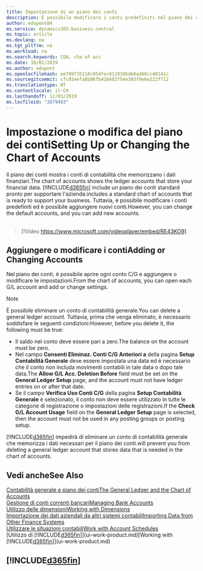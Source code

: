 ```yaml
---
title: Impostazione di un piano dei conti
description: È possibile modificare i conti predefiniti nel piano dei conti ed è possibile aggiungere nuovi conti.
author: edupont04
ms.service: dynamics365-business-central
ms.topic: article
ms.devlang: na
ms.tgt_pltfrm: na
ms.workload: na
ms.search.keywords: COA, cha of acc
ms.date: 10/01/2019
ms.author: edupont
ms.openlocfilehash: ee789f35118c054fec8129106db0ad60cc48141c
ms.sourcegitcommit: cfc92eefa8b06fb426482f54e393f0e6e222f712
ms.translationtype: HT
ms.contentlocale: it-CH
ms.lasthandoff: 12/03/2019
ms.locfileid: "2879483"
---
```

# <a name="setting-up-or-changing-the-chart-of-accounts"></a><span data-ttu-id="1380d-103">Impostazione o modifica del piano dei conti</span><span class="sxs-lookup"><span data-stu-id="1380d-103">Setting Up or Changing the Chart of Accounts</span></span>
<span data-ttu-id="1380d-104">Il piano dei conti mostra i conti di contabilità che memorizzano i dati finanziari.</span><span class="sxs-lookup"><span data-stu-id="1380d-104">The chart of accounts shows the ledger accounts that store your financial data.</span></span> [!INCLUDE[d365fin](includes/d365fin_md.md)] <span data-ttu-id="1380d-105">include un piano dei conti standard pronto per supportare l'azienda.</span><span class="sxs-lookup"><span data-stu-id="1380d-105">includes a standard chart of accounts that is ready to support your business.</span></span>
<span data-ttu-id="1380d-106">Tuttavia, è possibile modificare i conti predefiniti ed è possibile aggiungere nuovi conti.</span><span class="sxs-lookup"><span data-stu-id="1380d-106">However, you can change the default accounts, and you can add new accounts.</span></span> 
<br><br>  

> [!Video https://www.microsoft.com/videoplayer/embed/RE43KO9]


## <a name="adding-or-changing-accounts"></a><span data-ttu-id="1380d-107">Aggiungere o modificare i conti</span><span class="sxs-lookup"><span data-stu-id="1380d-107">Adding or Changing Accounts</span></span>
<span data-ttu-id="1380d-108">Nel piano dei conti, è possibile aprire ogni conto C/G e aggiungere o modificare le impostazioni.</span><span class="sxs-lookup"><span data-stu-id="1380d-108">From the chart of accounts, you can open each G/L account and add or change settings.</span></span>

> [!NOTE]  
>   <span data-ttu-id="1380d-109">È possibile eliminare un conto di contabilità generale.</span><span class="sxs-lookup"><span data-stu-id="1380d-109">You can delete a general ledger account.</span></span> <span data-ttu-id="1380d-110">Tuttavia, prima che venga eliminato, è necessario soddisfare le seguenti condizioni:</span><span class="sxs-lookup"><span data-stu-id="1380d-110">However, before you delete it, the following must be true:</span></span>  
>  
>   * <span data-ttu-id="1380d-111">Il saldo nel conto deve essere pari a zero.</span><span class="sxs-lookup"><span data-stu-id="1380d-111">The balance on the account must be zero.</span></span>  
>   * <span data-ttu-id="1380d-112">Nel campo **Consenti Eliminaz. Conti C/G Anteriori a** della pagina **Setup Contabilità Generale** deve essere impostata una data ed è necessario che il conto non includa movimenti contabili in tale data o dopo tale data.</span><span class="sxs-lookup"><span data-stu-id="1380d-112">The **Allow G/L Acc. Deletion Before** field must be set on the **General Ledger Setup** page, and the account must not have ledger entries on or after that date.</span></span>  
>   * <span data-ttu-id="1380d-113">Se il campo **Verifica Uso Conti C/G** della pagina **Setup Contabilità Generale** è selezionato, il conto non deve essere utilizzato in tutte le categorie di registrazione o impostazioni delle registrazioni.</span><span class="sxs-lookup"><span data-stu-id="1380d-113">If the **Check G/L Account Usage** field on the **General Ledger Setup** page is selected, then the account must not be used in any posting groups or posting setup.</span></span>  

[!INCLUDE[d365fin](includes/d365fin_md.md)] <span data-ttu-id="1380d-114">impedirà di eliminare un conto di contabilità generale che memorizza i dati necessari per il piano dei conti.</span><span class="sxs-lookup"><span data-stu-id="1380d-114">will prevent you from deleting a general ledger account that stores data that is needed in the chart of accounts.</span></span>  

## <a name="see-also"></a><span data-ttu-id="1380d-115">Vedi anche</span><span class="sxs-lookup"><span data-stu-id="1380d-115">See Also</span></span>
[<span data-ttu-id="1380d-116">Contabilità generale e piano dei conti</span><span class="sxs-lookup"><span data-stu-id="1380d-116">The General Ledger and the Chart of Accounts</span></span>](finance-general-ledger.md)  
[<span data-ttu-id="1380d-117">Gestione di conti correnti bancari</span><span class="sxs-lookup"><span data-stu-id="1380d-117">Managing Bank Accounts</span></span>](bank-manage-bank-accounts.md)  
[<span data-ttu-id="1380d-118">Utilizzo delle dimensioni</span><span class="sxs-lookup"><span data-stu-id="1380d-118">Working with Dimensions</span></span>](finance-dimensions.md)  
[<span data-ttu-id="1380d-119">Importazione dei dati aziendali da altri sistemi contabili</span><span class="sxs-lookup"><span data-stu-id="1380d-119">Importing Data from Other Finance Systems</span></span>](across-import-data-configuration-packages.md)  
[<span data-ttu-id="1380d-120">Utilizzare le situazioni contabili</span><span class="sxs-lookup"><span data-stu-id="1380d-120">Work with Account Schedules</span></span>](bi-how-work-account-schedule.md)  
<span data-ttu-id="1380d-121">[Utilizzo di [!INCLUDE[d365fin](includes/d365fin_md.md)]](ui-work-product.md)</span><span class="sxs-lookup"><span data-stu-id="1380d-121">[Working with [!INCLUDE[d365fin](includes/d365fin_md.md)]](ui-work-product.md)</span></span>  

## [!INCLUDE[d365fin](includes/free_trial_md.md)]
